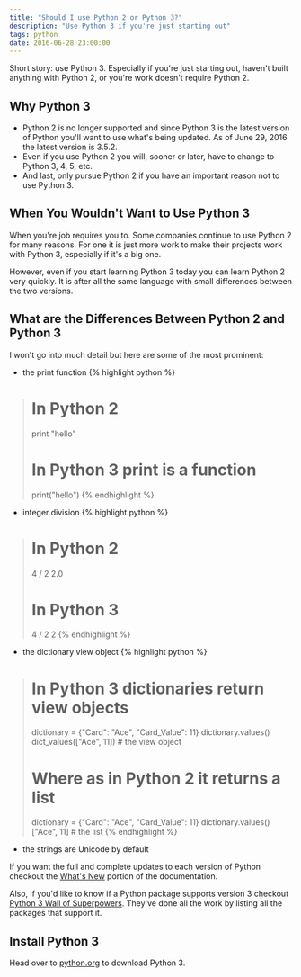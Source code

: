 ```yaml
---
title: "Should I use Python 2 or Python 3?"
description: "Use Python 3 if you're just starting out"
tags: python
date: 2016-06-28 23:00:00
---
```


Short story: use Python 3. Especially if you're just starting out, haven't built anything with Python 2, or you're work doesn't require Python 2.

## Why Python 3

- Python 2 is no longer supported and since Python 3 is the latest version of Python you'll want to use what's being updated. As of June 29, 2016 the latest version is 3.5.2.
- Even if you use Python 2 you will, sooner or later, have to change to Python 3, 4, 5, etc.
- And last, only pursue Python 2 if you have an important reason not to use Python 3.

## When You Wouldn't Want to Use Python 3

When you're job requires you to. Some companies continue to use Python 2 for many reasons. For one it is just more work to make their projects work with Python 3, especially if it's a big one.

However, even if you start learning Python 3 today you can learn Python 2 very quickly. It is after all the same language with small differences between the two versions.

## What are the Differences Between Python 2 and Python 3

I won't go into much detail but here are some of the most prominent:

- the print function
{% highlight python %}
> # In Python 2
> print "hello" 
> # In Python 3 print is a function
> print("hello") 
{% endhighlight %}

- integer division
{% highlight python %}
> # In Python 2
> 4 / 2 
> 2.0 
> # In Python 3
> 4 / 2
> 2 
{% endhighlight %}

- the dictionary view object
{% highlight python %}
> # In Python 3 dictionaries return view objects
> dictionary = {"Card": "Ace", "Card_Value": 11}
> dictionary.values()
> dict_values(["Ace", 11]) # the view object
> # Where as in Python 2 it returns a list
> dictionary = {"Card": "Ace", "Card_Value": 11}
> dictionary.values()
> ["Ace", 11] # the list
{% endhighlight %}

- the strings are Unicode by default

If you want the full and complete updates to each version of Python checkout the [What's New](https://docs.python.org/3/whatsnew/index.html) portion of the documentation. 

Also, if you'd like to know if a Python package supports version 3 checkout [Python 3 Wall of Superpowers](https://python3wos.appspot.com). They've done all the work by listing all the packages that support it.

## Install Python 3

Head over to [python.org]() to download Python 3.
